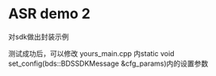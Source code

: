 # ASR demo 2

对sdk做出封装示例

测试成功后，可以修改 yours_main.cpp 内static void set_config(bds::BDSSDKMessage &cfg_params)内的设置参数
